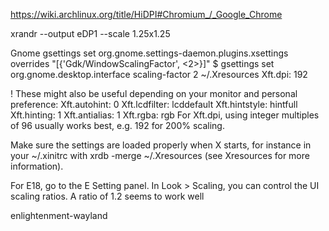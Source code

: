 


https://wiki.archlinux.org/title/HiDPI#Chromium_/_Google_Chrome

xrandr --output eDP1 --scale 1.25x1.25

Gnome
gsettings set org.gnome.settings-daemon.plugins.xsettings overrides "[{'Gdk/WindowScalingFactor', <2>}]"
$ gsettings set org.gnome.desktop.interface scaling-factor 2
~/.Xresources
Xft.dpi: 192

! These might also be useful depending on your monitor and personal preference:
Xft.autohint: 0
Xft.lcdfilter:  lcddefault
Xft.hintstyle:  hintfull
Xft.hinting: 1
Xft.antialias: 1
Xft.rgba: rgb
For Xft.dpi, using integer multiples of 96 usually works best, e.g. 192 for 200% scaling.

Make sure the settings are loaded properly when X starts, for instance in your ~/.xinitrc with xrdb -merge ~/.Xresources (see Xresources for more information).

For E18, go to the E Setting panel. In Look > Scaling, you can control the UI scaling ratios. A ratio of 1.2 seems to work well

enlightenment-wayland
